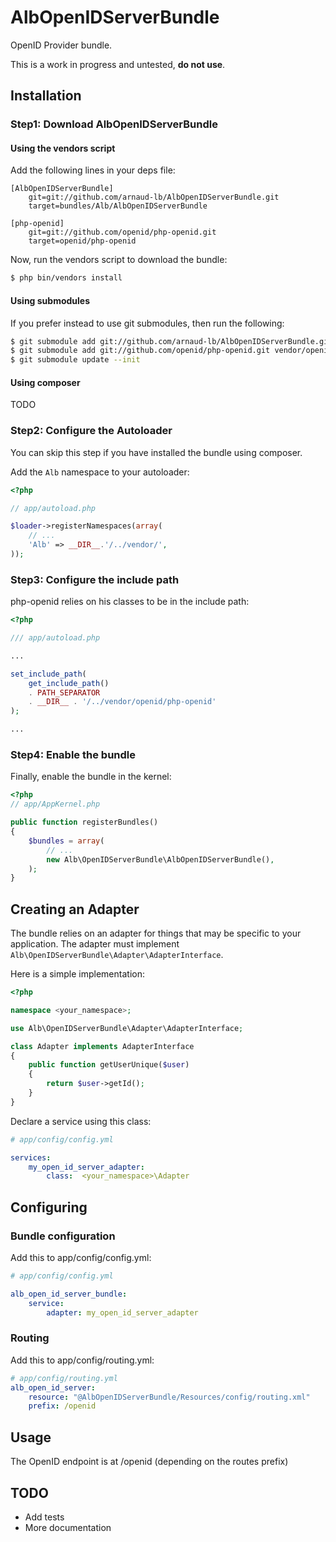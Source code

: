 # AlbOpenIDServerBundle

OpenID Provider bundle.

This is a work in progress and untested, **do not use**.

## Installation

### Step1: Download AlbOpenIDServerBundle

#### Using the vendors script

Add the following lines in your deps file:

```
[AlbOpenIDServerBundle]
    git=git://github.com/arnaud-lb/AlbOpenIDServerBundle.git
    target=bundles/Alb/AlbOpenIDServerBundle
    
[php-openid]
    git=git://github.com/openid/php-openid.git
    target=openid/php-openid
```

Now, run the vendors script to download the bundle:

``` sh
$ php bin/vendors install
```

#### Using submodules

If you prefer instead to use git submodules, then run the following:

``` sh
$ git submodule add git://github.com/arnaud-lb/AlbOpenIDServerBundle.git vendor/bundles/Alb/AlbOpenIDServerBundle
$ git submodule add git://github.com/openid/php-openid.git vendor/openid/php-openid
$ git submodule update --init
```

#### Using composer

TODO

### Step2: Configure the Autoloader

You can skip this step if you have installed the bundle using composer.

Add the ``Alb`` namespace to your autoloader:

``` php
<?php

// app/autoload.php

$loader->registerNamespaces(array(
    // ...
    'Alb' => __DIR__.'/../vendor/',
));
```

### Step3: Configure the include path

php-openid relies on his classes to be in the include path:

``` php
<?php

/// app/autoload.php

...

set_include_path(
    get_include_path()
    . PATH_SEPARATOR 
    . __DIR__ . '/../vendor/openid/php-openid'
);

...
```

### Step4: Enable the bundle

Finally, enable the bundle in the kernel:

``` php
<?php
// app/AppKernel.php

public function registerBundles()
{
    $bundles = array(
        // ...
        new Alb\OpenIDServerBundle\AlbOpenIDServerBundle(),
    );
}
```

## Creating an Adapter

The bundle relies on an adapter for things that may be specific to your application. The adapter must implement `Alb\OpenIDServerBundle\Adapter\AdapterInterface`.

Here is a simple implementation:

``` php
<?php

namespace <your_namespace>;

use Alb\OpenIDServerBundle\Adapter\AdapterInterface;

class Adapter implements AdapterInterface
{
    public function getUserUnique($user)
    {
        return $user->getId();
    }
}
```

Declare a service using this class:

``` yaml
# app/config/config.yml

services:
    my_open_id_server_adapter:
        class:  <your_namespace>\Adapter
```

## Configuring

### Bundle configuration

Add this to app/config/config.yml:

``` yaml
# app/config/config.yml

alb_open_id_server_bundle:
    service:
        adapter: my_open_id_server_adapter
```

### Routing

Add this to app/config/routing.yml:

``` yaml
# app/config/routing.yml
alb_open_id_server:
    resource: "@AlbOpenIDServerBundle/Resources/config/routing.xml"
    prefix: /openid
```

## Usage

The OpenID endpoint is at /openid (depending on the routes prefix)

## TODO

- Add tests
- More documentation

